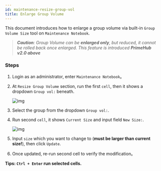 ```yaml
---
id: maintenance-resize-group-vol
title: Enlarge Group Volume
---
```


This document introduces how to enlarge a group volume via built-in `Group Volume Size` tool on `Maintenance Notebook`.

>***Caution**: Group Volume can be **enlarged only**, but reduced, it cannot be rolled back once enlarged. This feature is introduced **PrimeHub v2.0 above***

### Steps

1. Login as an administrator, enter `Maintenance Notebook`。

2. At `Resize Group Volume` section, run the first `cell`, then it shows a dropdown `Group vol:` beneath.

    ![img](assets/dropdown_group_list.png)

3. Select the group from the dropdown `Group vol:`.

4. Run second `cell`, it shows `Current Size` and input field `New Size:`.

    ![img](assets/enlarge_group_vol.png)

5. Input `size` which you want to change to (**must be larger than current size!**), then click `Update`.

6. Once updated, re-run second cell to verify the modification。

**Tips: `Ctrl + Enter` run selected cells.**
